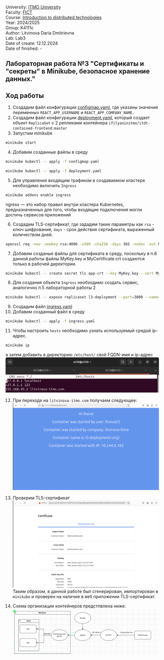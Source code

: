 University: [ITMO University](https://itmo.ru/ru/) \
Faculty: [FICT](https://fict.itmo.ru) \
Course: [Introduction to distributed technologies](https://github.com/itmo-ict-faculty/introduction-to-distributed-technologies) \
Year: 2024/2025 \
Group: K4111c \
Author: Litvinova Daria Dmitrievna \
Lab: Lab3 \
Date of create: 12.12.2024 \
Date of finished: -
## Лабораторная работа №3 "Сертификаты и "секреты" в Minikube, безопасное хранение данных."
## Ход работы
1. Создадим файл конфигурации [configmap.yaml](./configmap.yaml), где указаны значения переменных `REACT_APP_USERNAME` и `REACT_APP_COMPANY_NAME`. 
2. Создадим файл конфигурации [deployment.yaml](./deployment.yaml), который создает объект `ReplicaSet` с 2 репликами контейнера `ifilyaninitmo/itdt-contained-frontend:master`
3. Запустим minikube
```bash
minikube start
```
4. Добавим созданные файлы в среду 
```bash
minikube kubectl -- apply -f configmap.yaml
```
```bash 
minikube kubectl -- apply -f deployment.yaml
```
5. Для управления входящим трафиком в создаваемом кластере необходимо включить `Ingress`
```bash
minikube addons enable ingress
```
ngress — это набор правил внутри кластера Kubernetes, предназначенных для того, чтобы входящие подключения могли достичь сервисов приложений

6. Создадим TLS-сертификат, где зададим такие параметры как `rsa` - ключ шифрования, `days` - срок действия сертификата, выраженный количеством дней. 
```bash
openssl req -new -newkey rsa:4096 -x509 -sha256 -days 365 -nodes -out MyCertificate.crt -keyout MyKey.key -subj "/CN=litvinova-itmo.com"
```
7. Добавим созданые файлы для сертификата в среду, поскольку в п.6 данной работы файлы MyKey.key и MyCertificate.crt создаются только в рабочей директории.
```bash
minikube kubectl -- create secret tls app-crt --key MyKey.key --cert MyCertificate.crt
```
8. Для создания объекта `Ingress` необходимо создать сервис, аналогично п.5 лабораторной работы 2
```bash
minikube kubectl -- expose replicaset l3-deployment --port=3000 --name=l3-service --type=ClusterIP
```
9. Создадим файл [ingress.yaml](./ingress.yaml)
10. Добавим созданный файл в среду 
```bash
minikube kubectl -- apply -f ingress.yaml
```
11. Чтобы настроить `hosts` необходимо узнать используемый средой ip-адрес.
```bash 
minikube ip
```
а затем добавить в директорию `/etc/host/` своё FQDN-имя и ip-адрес
![image](./images/ip.png)

12. При переходе на `litvinova-itmo.com` получаем следующее:
![image](./images/litvinova-itmo.png)
13. Проверим TLS-сертификат
![image](./images/crt.png)
Таким образом, в данной работе был сгенерирован, импортирован в `minikube` и проверен на наличие в веб приложении TLS-сертификат.

14. Схема организации контейнеров предстпвлена ниже:
![image](./images/draw_lab3.png)
